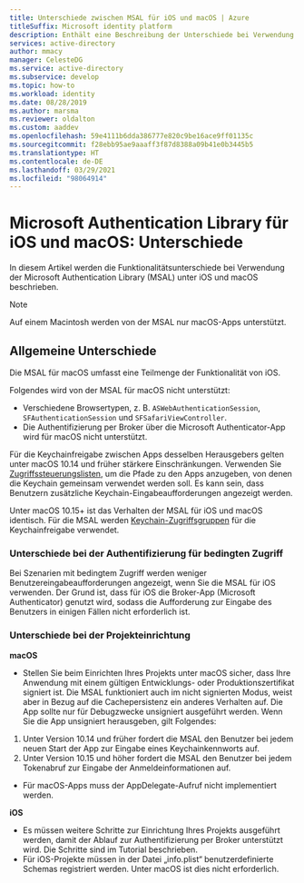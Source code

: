 ```yaml
---
title: Unterschiede zwischen MSAL für iOS und macOS | Azure
titleSuffix: Microsoft identity platform
description: Enthält eine Beschreibung der Unterschiede bei Verwendung der Microsoft Authentication Library (MSAL) unter iOS und macOS.
services: active-directory
author: mmacy
manager: CelesteDG
ms.service: active-directory
ms.subservice: develop
ms.topic: how-to
ms.workload: identity
ms.date: 08/28/2019
ms.author: marsma
ms.reviewer: oldalton
ms.custom: aaddev
ms.openlocfilehash: 59e4111b6dda386777e820c9be16ace9ff01135c
ms.sourcegitcommit: f28ebb95ae9aaaff3f87d8388a09b41e0b3445b5
ms.translationtype: HT
ms.contentlocale: de-DE
ms.lasthandoff: 03/29/2021
ms.locfileid: "98064914"
---
```

# <a name="microsoft-authentication-library-for-ios-and-macos-differences"></a>Microsoft Authentication Library für iOS und macOS: Unterschiede

In diesem Artikel werden die Funktionalitätsunterschiede bei Verwendung der Microsoft Authentication Library (MSAL) unter iOS und macOS beschrieben.

> [!NOTE]
> Auf einem Macintosh werden von der MSAL nur macOS-Apps unterstützt.

## <a name="general-differences"></a>Allgemeine Unterschiede

Die MSAL für macOS umfasst eine Teilmenge der Funktionalität von iOS.

Folgendes wird von der MSAL für macOS nicht unterstützt:

- Verschiedene Browsertypen, z. B. `ASWebAuthenticationSession`, `SFAuthenticationSession` und `SFSafariViewController`.
- Die Authentifizierung per Broker über die Microsoft Authenticator-App wird für macOS nicht unterstützt.

Für die Keychainfreigabe zwischen Apps desselben Herausgebers gelten unter macOS 10.14 und früher stärkere Einschränkungen. Verwenden Sie [Zugriffssteuerungslisten](https://developer.apple.com/documentation/security/keychain_services/access_control_lists?language=objc), um die Pfade zu den Apps anzugeben, von denen die Keychain gemeinsam verwendet werden soll. Es kann sein, dass Benutzern zusätzliche Keychain-Eingabeaufforderungen angezeigt werden.

Unter macOS 10.15+ ist das Verhalten der MSAL für iOS und macOS identisch. Für die MSAL werden [Keychain-Zugriffsgruppen](https://developer.apple.com/documentation/security/keychain_services/keychain_items/sharing_access_to_keychain_items_among_a_collection_of_apps?language=objc) für die Keychainfreigabe verwendet. 

### <a name="conditional-access-authentication-differences"></a>Unterschiede bei der Authentifizierung für bedingten Zugriff

Bei Szenarien mit bedingtem Zugriff werden weniger Benutzereingabeaufforderungen angezeigt, wenn Sie die MSAL für iOS verwenden. Der Grund ist, dass für iOS die Broker-App (Microsoft Authenticator) genutzt wird, sodass die Aufforderung zur Eingabe des Benutzers in einigen Fällen nicht erforderlich ist.

### <a name="project-setup-differences"></a>Unterschiede bei der Projekteinrichtung

**macOS**

- Stellen Sie beim Einrichten Ihres Projekts unter macOS sicher, dass Ihre Anwendung mit einem gültigen Entwicklungs- oder Produktionszertifikat signiert ist. Die MSAL funktioniert auch im nicht signierten Modus, weist aber in Bezug auf die Cachepersistenz ein anderes Verhalten auf. Die App sollte nur für Debugzwecke unsigniert ausgeführt werden. Wenn Sie die App unsigniert herausgeben, gilt Folgendes:
1. Unter Version 10.14 und früher fordert die MSAL den Benutzer bei jedem neuen Start der App zur Eingabe eines Keychainkennworts auf.
2. Unter Version 10.15 und höher fordert die MSAL den Benutzer bei jedem Tokenabruf zur Eingabe der Anmeldeinformationen auf. 

- Für macOS-Apps muss der AppDelegate-Aufruf nicht implementiert werden.

**iOS**

- Es müssen weitere Schritte zur Einrichtung Ihres Projekts ausgeführt werden, damit der Ablauf zur Authentifizierung per Broker unterstützt wird. Die Schritte sind im Tutorial beschrieben.
- Für iOS-Projekte müssen in der Datei „info.plist“ benutzerdefinierte Schemas registriert werden. Unter macOS ist dies nicht erforderlich.
